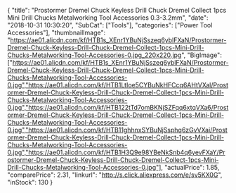 {
	"title": "Prostormer Dremel Chuck Keyless Drill Chuck Dremel Collect 1pcs Mini Drill Chucks Metalworking Tool Accessories 0.3-3.2mm",
	"date": "2018-10-31 10:30:20",
	"SubCat": ["Tools"],
	"categories": ["Power Tool Accessories"],
	"thumbnailImage": "https://ae01.alicdn.com/kf/HTB1s_XEnr1YBuNjSszeq6yblFXaN/Prostormer-Dremel-Chuck-Keyless-Drill-Chuck-Dremel-Collect-1pcs-Mini-Drill-Chucks-Metalworking-Tool-Accessories-0.jpg_220x220.jpg",
	"BigImage": ["https://ae01.alicdn.com/kf/HTB1s_XEnr1YBuNjSszeq6yblFXaN/Prostormer-Dremel-Chuck-Keyless-Drill-Chuck-Dremel-Collect-1pcs-Mini-Drill-Chucks-Metalworking-Tool-Accessories-0.jpg","https://ae01.alicdn.com/kf/HTB1LtIoe5CYBuNkHFCcq6AHtVXal/Prostormer-Dremel-Chuck-Keyless-Drill-Chuck-Dremel-Collect-1pcs-Mini-Drill-Chucks-Metalworking-Tool-Accessories-0.jpg","https://ae01.alicdn.com/kf/HTB122tTd7omBKNjSZFqq6xtqVXa6/Prostormer-Dremel-Chuck-Keyless-Drill-Chuck-Dremel-Collect-1pcs-Mini-Drill-Chucks-Metalworking-Tool-Accessories-0.jpg","https://ae01.alicdn.com/kf/HTB11ghhnxSYBuNjSsphq6zGvVXai/Prostormer-Dremel-Chuck-Keyless-Drill-Chuck-Dremel-Collect-1pcs-Mini-Drill-Chucks-Metalworking-Tool-Accessories-0.jpg","https://ae01.alicdn.com/kf/HTB1H3Q9e98YBeNkSnb4q6yevFXaY/Prostormer-Dremel-Chuck-Keyless-Drill-Chuck-Dremel-Collect-1pcs-Mini-Drill-Chucks-Metalworking-Tool-Accessories-0.jpg"],
	"actualPrice": 1.85,
	"comparePrice": 2.31,
	"linkurl": "http://s.click.aliexpress.com/e/sv5KX0G",
	"inStock": 130
}
